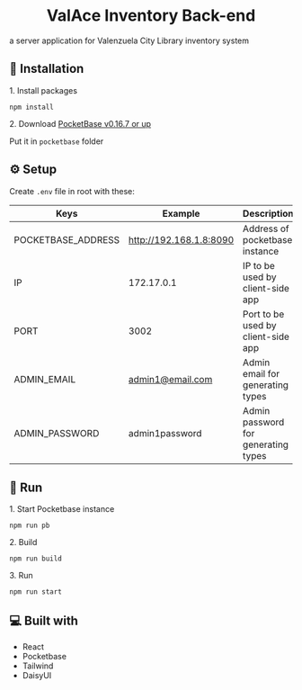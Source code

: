 <h1 id="title" align="center">ValAce Inventory Back-end</h1>

<p id="description">a server application for Valenzuela City Library inventory system</p>

<h2>🔨 Installation</h2>

<p>1. Install packages</p>

```
npm install
```

<p>2. Download <a href="https://github.com/pocketbase/pocketbase/releases">PocketBase v0.16.7 or up </a></p>
<p>Put it in <code>pocketbase</code> folder</p>

<h2>⚙️ Setup</h2>

<p>Create <code>.env</code> file in root with these:</p>

| Keys               | Example                                              | Description                         |
| ------------------ | ---------------------------------------------------- | ----------------------------------- |
| POCKETBASE_ADDRESS | http://192.168.1.8:8090                              | Address of pocketbase instance      |
| IP                 | 172.17.0.1                                           | IP to be used by client-side app    |
| PORT               | 3002                                                 | Port to be used by client-side app  |
| ADMIN_EMAIL        | <div style="display: inline">admin1@email.com </div> | Admin email for generating types    |
| ADMIN_PASSWORD     | admin1password                                       | Admin password for generating types |

<h2>🏃 Run</h2>

<p>1. Start Pocketbase instance</p>

```
npm run pb
```

<p>2. Build</p>

```
npm run build
```

<p>3. Run</p>

```
npm run start
```

<h2>💻 Built with</h2>

- React
- Pocketbase
- Tailwind
- DaisyUI
